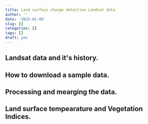 ```yaml
---
title: Land surface change detection Landsat data
author: ''
date: '2025-01-06'
slug: []
categories: []
tags: []
draft: yes
---
```


## Landsat data and it's history.

## How to download a sample data.

## Processing and mearging the data.

## Land surface tempearature and Vegetation Indices.
